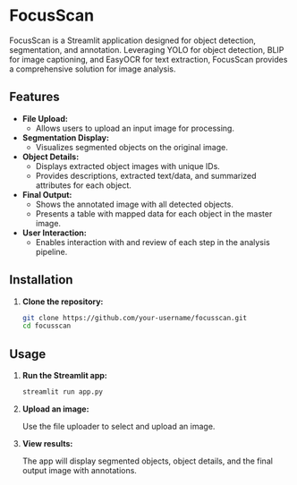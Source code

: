 # FocusScan

FocusScan is a Streamlit application designed for object detection, segmentation, and annotation. Leveraging YOLO for object detection, BLIP for image captioning, and EasyOCR for text extraction, FocusScan provides a comprehensive solution for image analysis.

## Features

- **File Upload:**
  - Allows users to upload an input image for processing.
- **Segmentation Display:**
  - Visualizes segmented objects on the original image.
- **Object Details:**
  - Displays extracted object images with unique IDs.
  - Provides descriptions, extracted text/data, and summarized attributes for each object.
- **Final Output:**
  - Shows the annotated image with all detected objects.
  - Presents a table with mapped data for each object in the master image.
- **User Interaction:**
  - Enables interaction with and review of each step in the analysis pipeline.

## Installation

1. **Clone the repository:**

   ```bash
   git clone https://github.com/your-username/focusscan.git
   cd focusscan

## Usage

1. **Run the Streamlit app:**

   ```bash
   streamlit run app.py

 2. **Upload an image:**

    Use the file uploader to select and upload an image.

 3. **View results:**

    The app will display segmented objects, object details, and the final output image with annotations.



